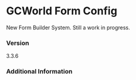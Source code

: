 # GCWorld Form Config

New Form Builder System.  Still a work in progress.




### Version
3.3.6

### Additional Information
